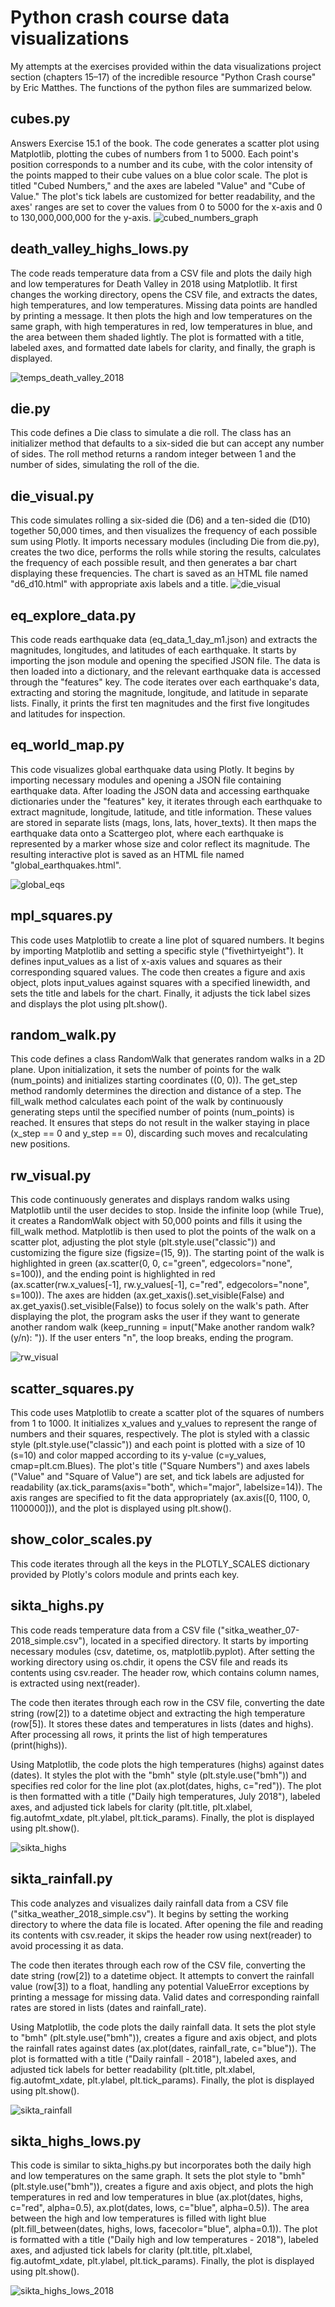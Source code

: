 ﻿# Python crash course data visualizations
My attempts at the exercises provided within the data visualizations project section (chapters 15–17) of the incredible resource "Python Crash course" by Eric Matthes. The functions of the python files are summarized below.

## cubes.py
Answers Exercise 15.1 of the book. The code generates a scatter plot using Matplotlib, plotting the cubes of numbers from 1 to 5000. Each point's position corresponds to a number and its cube, with the color intensity of the points mapped to their cube values on a blue color scale. The plot is titled "Cubed Numbers," and the axes are labeled "Value" and "Cube of Value." The plot's tick labels are customized for better readability, and the axes' ranges are set to cover the values from 0 to 5000 for the x-axis and 0 to 130,000,000,000 for the y-axis.
![cubed_numbers_graph](https://github.com/robmad93/python_crash_course_data_visualizations/assets/131868277/fc06f835-a9a4-4e80-b1b6-24dbd86730be)

## death_valley_highs_lows.py
The code reads temperature data from a CSV file and plots the daily high and low temperatures for Death Valley in 2018 using Matplotlib. It first changes the working directory, opens the CSV file, and extracts the dates, high temperatures, and low temperatures. Missing data points are handled by printing a message. It then plots the high and low temperatures on the same graph, with high temperatures in red, low temperatures in blue, and the area between them shaded lightly. The plot is formatted with a title, labeled axes, and formatted date labels for clarity, and finally, the graph is displayed.

![temps_death_valley_2018](https://github.com/robmad93/python_crash_course_data_visualizations/assets/131868277/c74f7208-7c77-45bd-a7eb-1ac704012245)

## die.py
This code defines a Die class to simulate a die roll. The class has an initializer method that defaults to a six-sided die but can accept any number of sides. The roll method returns a random integer between 1 and the number of sides, simulating the roll of the die.

## die_visual.py
This code simulates rolling a six-sided die (D6) and a ten-sided die (D10) together 50,000 times, and then visualizes the frequency of each possible sum using Plotly. It imports necessary modules (including Die from die.py), creates the two dice, performs the rolls while storing the results, calculates the frequency of each possible result, and then generates a bar chart displaying these frequencies. The chart is saved as an HTML file named "d6_d10.html" with appropriate axis labels and a title.
![die_visual](https://github.com/robmad93/python_crash_course_data_visualizations/assets/131868277/a8665848-0a36-4e9b-80e1-3d2717023733)

## eq_explore_data.py
This code reads earthquake data (eq_data_1_day_m1.json) and extracts the magnitudes, longitudes, and latitudes of each earthquake. It starts by importing the json module and opening the specified JSON file. The data is then loaded into a dictionary, and the relevant earthquake data is accessed through the "features" key. The code iterates over each earthquake's data, extracting and storing the magnitude, longitude, and latitude in separate lists. Finally, it prints the first ten magnitudes and the first five longitudes and latitudes for inspection.

## eq_world_map.py
This code visualizes global earthquake data using Plotly. It begins by importing necessary modules and opening a JSON file containing earthquake data. After loading the JSON data and accessing earthquake dictionaries under the "features" key, it iterates through each earthquake to extract magnitude, longitude, latitude, and title information. These values are stored in separate lists (mags, lons, lats, hover_texts). It then maps the earthquake data onto a Scattergeo plot, where each earthquake is represented by a marker whose size and color reflect its magnitude. The resulting interactive plot is saved as an HTML file named "global_earthquakes.html".

![global_eqs](https://github.com/robmad93/python_crash_course_data_visualizations/assets/131868277/96058ba3-d849-4113-9676-15797db9c434)


## mpl_squares.py
This code uses Matplotlib to create a line plot of squared numbers. It begins by importing Matplotlib and setting a specific style ("fivethirtyeight"). It defines input_values as a list of x-axis values and squares as their corresponding squared values. The code then creates a figure and axis object, plots input_values against squares with a specified linewidth, and sets the title and labels for the chart. Finally, it adjusts the tick label sizes and displays the plot using plt.show().

## random_walk.py
This code defines a class RandomWalk that generates random walks in a 2D plane. Upon initialization, it sets the number of points for the walk (num_points) and initializes starting coordinates ((0, 0)). The get_step method randomly determines the direction and distance of a step. The fill_walk method calculates each point of the walk by continuously generating steps until the specified number of points (num_points) is reached. It ensures that steps do not result in the walker staying in place (x_step == 0 and y_step == 0), discarding such moves and recalculating new positions.

## rw_visual.py
This code continuously generates and displays random walks using Matplotlib until the user decides to stop. Inside the infinite loop (while True), it creates a RandomWalk object with 50,000 points and fills it using the fill_walk method. Matplotlib is then used to plot the points of the walk on a scatter plot, adjusting the plot style (plt.style.use("classic")) and customizing the figure size (figsize=(15, 9)). The starting point of the walk is highlighted in green (ax.scatter(0, 0, c="green", edgecolors="none", s=100)), and the ending point is highlighted in red (ax.scatter(rw.x_values[-1], rw.y_values[-1], c="red", edgecolors="none", s=100)). The axes are hidden (ax.get_xaxis().set_visible(False) and ax.get_yaxis().set_visible(False)) to focus solely on the walk's path. After displaying the plot, the program asks the user if they want to generate another random walk (keep_running = input("Make another random walk? (y/n): ")). If the user enters "n", the loop breaks, ending the program.

![rw_visual](https://github.com/robmad93/python_crash_course_data_visualizations/assets/131868277/c49eb5ca-32b4-4e0e-b4ed-21c886bb588f)

## scatter_squares.py
This code uses Matplotlib to create a scatter plot of the squares of numbers from 1 to 1000. It initializes x_values and y_values to represent the range of numbers and their squares, respectively. The plot is styled with a classic style (plt.style.use("classic")) and each point is plotted with a size of 10 (s=10) and color mapped according to its y-value (c=y_values, cmap=plt.cm.Blues). The plot's title ("Square Numbers") and axes labels ("Value" and "Square of Value") are set, and tick labels are adjusted for readability (ax.tick_params(axis="both", which="major", labelsize=14)). The axis ranges are specified to fit the data appropriately (ax.axis([0, 1100, 0, 1100000])), and the plot is displayed using plt.show().

## show_color_scales.py
This code iterates through all the keys in the PLOTLY_SCALES dictionary provided by Plotly's colors module and prints each key.

## sikta_highs.py
This code reads temperature data from a CSV file ("sitka_weather_07-2018_simple.csv"), located in a specified directory. It starts by importing necessary modules (csv, datetime, os, matplotlib.pyplot). After setting the working directory using os.chdir, it opens the CSV file and reads its contents using csv.reader. The header row, which contains column names, is extracted using next(reader).

The code then iterates through each row in the CSV file, converting the date string (row[2]) to a datetime object and extracting the high temperature (row[5]). It stores these dates and temperatures in lists (dates and highs). After processing all rows, it prints the list of high temperatures (print(highs)).

Using Matplotlib, the code plots the high temperatures (highs) against dates (dates). It styles the plot with the "bmh" style (plt.style.use("bmh")) and specifies red color for the line plot (ax.plot(dates, highs, c="red")). The plot is then formatted with a title ("Daily high temperatures, July 2018"), labeled axes, and adjusted tick labels for clarity (plt.title, plt.xlabel, fig.autofmt_xdate, plt.ylabel, plt.tick_params). Finally, the plot is displayed using plt.show().

![sikta_highs](https://github.com/robmad93/python_crash_course_data_visualizations/assets/131868277/1fc67c6a-0766-40ef-8a91-4d3acf162e67)

## sikta_rainfall.py
This code analyzes and visualizes daily rainfall data from a CSV file ("sitka_weather_2018_simple.csv"). It begins by setting the working directory to where the data file is located. After opening the file and reading its contents with csv.reader, it skips the header row using next(reader) to avoid processing it as data.

The code then iterates through each row of the CSV file, converting the date string (row[2]) to a datetime object. It attempts to convert the rainfall value (row[3]) to a float, handling any potential ValueError exceptions by printing a message for missing data. Valid dates and corresponding rainfall rates are stored in lists (dates and rainfall_rate).

Using Matplotlib, the code plots the daily rainfall data. It sets the plot style to "bmh" (plt.style.use("bmh")), creates a figure and axis object, and plots the rainfall rates against dates (ax.plot(dates, rainfall_rate, c="blue")). The plot is formatted with a title ("Daily rainfall - 2018"), labeled axes, and adjusted tick labels for better readability (plt.title, plt.xlabel, fig.autofmt_xdate, plt.ylabel, plt.tick_params). Finally, the plot is displayed using plt.show().

![sikta_rainfall](https://github.com/robmad93/python_crash_course_data_visualizations/assets/131868277/3e96d9ae-f403-479e-b13a-2e0d18fbd289)

## sikta_highs_lows.py
This code is similar to sikta_highs.py but incorporates both the daily high and low temperatures on the same graph. It sets the plot style to "bmh" (plt.style.use("bmh")), creates a figure and axis object, and plots the high temperatures in red and low temperatures in blue (ax.plot(dates, highs, c="red", alpha=0.5), ax.plot(dates, lows, c="blue", alpha=0.5)). The area between the high and low temperatures is filled with light blue (plt.fill_between(dates, highs, lows, facecolor="blue", alpha=0.1)). The plot is formatted with a title ("Daily high and low temperatures - 2018"), labeled axes, and adjusted tick labels for clarity (plt.title, plt.xlabel, fig.autofmt_xdate, plt.ylabel, plt.tick_params). Finally, the plot is displayed using plt.show().

![sikta_highs_lows_2018](https://github.com/robmad93/python_crash_course_data_visualizations/assets/131868277/9140e37d-c6f7-4abf-8d24-6233ea1e6b49)
